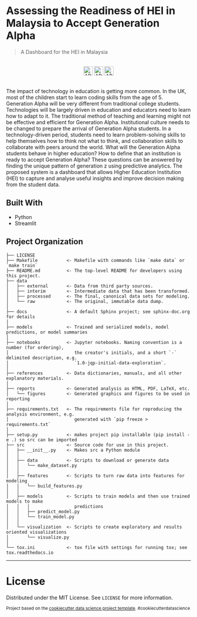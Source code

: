 # Assessing the Readiness of HEI in Malaysia to Accept Generation Alpha

> A Dashboard for the HEI in Malaysia

<div align="center">
  <br>
  <img src="https://img.shields.io/badge/MADE%20WITH-PYTHON%20-red?style=for-the-badge"
      alt="API stability" height="25"/>
  <img src="https://img.shields.io/badge/SERVED%20WITH-Heroku-blue?style=for-the-badge"
      alt="API stability" height="25"/>
  <img src="https://img.shields.io/badge/DASHBOARDING%20WITH-Streamlit-green?style=for-the-badge"
      alt="API stability" height="25"/>
</div>

<br>

The impact of technology in education is getting more common. In the UK, most of the children start to learn coding skills from the age of 5. Generation Alpha will be very different from traditional college students. Technologies will be largely driven in education and educators need to learn how to adapt to it. The traditional method of teaching and learning might not be effective and efficient for Generation Alpha. Institutional culture needs to be changed to prepare the arrival of Generation Alpha students. In a technology-driven period, students need to learn problem-solving skills to help themselves how to think not what to think, and collaboration skills to collaborate with peers around the world. What will the Generation Alpha students behave in higher education? How to define that an institution is ready to accept Generation Alpha? These questions can be answered by finding the unique pattern of generation z using predictive analytics. The proposed system is a dashboard that allows Higher Education Institution (HEI) to capture and analyse useful insights and improve decision making from the student data.

## Built With

- Python
- Streamlit

## Project Organization

    ├── LICENSE
    ├── Makefile           <- Makefile with commands like `make data` or `make train`
    ├── README.md          <- The top-level README for developers using this project.
    ├── data
    │   ├── external       <- Data from third party sources.
    │   ├── interim        <- Intermediate data that has been transformed.
    │   ├── processed      <- The final, canonical data sets for modeling.
    │   └── raw            <- The original, immutable data dump.
    │
    ├── docs               <- A default Sphinx project; see sphinx-doc.org for details
    │
    ├── models             <- Trained and serialized models, model predictions, or model summaries
    │
    ├── notebooks          <- Jupyter notebooks. Naming convention is a number (for ordering),
    │                         the creator's initials, and a short `-` delimited description, e.g.
    │                         `1.0-jqp-initial-data-exploration`.
    │
    ├── references         <- Data dictionaries, manuals, and all other explanatory materials.
    │
    ├── reports            <- Generated analysis as HTML, PDF, LaTeX, etc.
    │   └── figures        <- Generated graphics and figures to be used in reporting
    │
    ├── requirements.txt   <- The requirements file for reproducing the analysis environment, e.g.
    │                         generated with `pip freeze > requirements.txt`
    │
    ├── setup.py           <- makes project pip installable (pip install -e .) so src can be imported
    ├── src                <- Source code for use in this project.
    │   ├── __init__.py    <- Makes src a Python module
    │   │
    │   ├── data           <- Scripts to download or generate data
    │   │   └── make_dataset.py
    │   │
    │   ├── features       <- Scripts to turn raw data into features for modeling
    │   │   └── build_features.py
    │   │
    │   ├── models         <- Scripts to train models and then use trained models to make
    │   │   │                 predictions
    │   │   ├── predict_model.py
    │   │   └── train_model.py
    │   │
    │   └── visualization  <- Scripts to create exploratory and results oriented visualizations
    │       └── visualize.py
    │
    └── tox.ini            <- tox file with settings for running tox; see tox.readthedocs.io

---

# License

Distributed under the MIT License. See `LICENSE` for more information.

<p><small>Project based on the <a target="_blank" href="https://drivendata.github.io/cookiecutter-data-science/">cookiecutter data science project template</a>. #cookiecutterdatascience</small></p>

